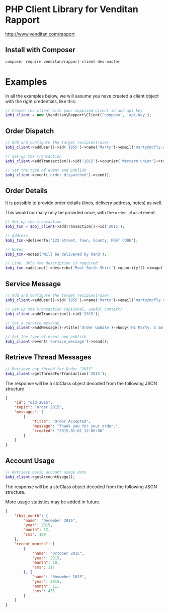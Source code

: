 # PHP Client Library for Venditan Rapport #

http://www.venditan.com/rapport

## Install with Composer ##

```bash
composer require venditan/rapport-client dev-master
```

# Examples #

In all the examples below, we will assume you have created a client object with the right credentials, like this:

```php
// Create the client with your supplied client id and api key
$obj_client = new \Venditan\Rapport\Client('company', 'api-key');
```

## Order Dispatch ##

```php
// Add and configure the target recipient/user
$obj_client->addUser()->id('1955')->name('Marty')->email('marty@mcfly.com')->mobile('07019551985');

// Set-up the transaction
$obj_client->addTransaction()->id('2015')->courier('Western Union')->tracking('ELB1885');

// Set the type of event and publish
$obj_client->event('order_dispatched')->send();
```

## Order Details ##

It is possible to provide order details (lines, delivery address, notes) as well.

This would normally only be provided once, with the `order_placed` event.

```php
// Set-up the transaction
$obj_txn = $obj_client->addTransaction()->id('2015');

// Address
$obj_txn->deliverTo('123 Street, Town, County, POST CODE');

// Notes
$obj_txn->notes('Will be delivered by hand');

// Line. Only the description is required
$obj_txn->addLine()->describe('Paul Smith Shirt')->quantity(1)->image('http://a.b.c/d.jpg')->attribute('Colour', 'Red')->attribute('Size', '12');
```

## Service Message ##

```php
// Add and configure the target recipient/user
$obj_client->addUser()->id('1955')->name('Marty')->email('marty@mcfly.com')->mobile('07019551985');

// Set-up the transaction (optional, useful context)
$obj_client->addTransaction()->id('2015');

// Set a service message
$obj_client->addMessage()->title('Order Update')->body('Hi Marty. I am safe in 1885.')->from('ELB');

// Set the type of event and publish
$obj_client->event('service_message')->send();
```

## Retrieve Thread Messages ##

```php
// Retrieve any thread for Order "2015"
$obj_client->getThreadForTransaction('2015');
```

The response will be a stdClass object decoded from the following JSON structure

```json
{
    "id": "oid-2015",
    "topic": "Order 2015",
    "messages": [
        {
            "title": "Order Accepted",
            "message": "Thank you for your order.",
            "created": "2015-01-01 12:00:00"
        }
    ]
}
```

## Account Usage ##

```php
// Retrieve basic account usage data
$obj_client->getAccountUsage();
```

The response will be a stdClass object decoded from the following JSON structure. 

More usage statistics may be added in future.

```json
{
    "this_month": {
        "name": "December 2015",
        "year": 2015,
        "month": 12,
        "sms": 199
    },
    "recent_months": [
        {
            "name": "October 2015",
            "year": 2015,
            "month": 10,
            "sms": 117
        }, {
            "name": "November 2015",
            "year": 2015,
            "month": 11,
            "sms": 435
        }
    ]
}
```
